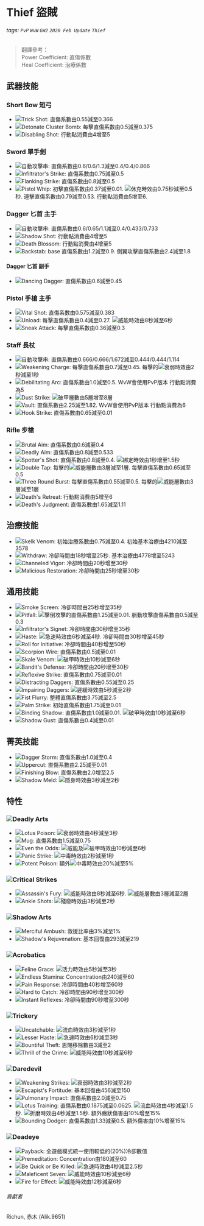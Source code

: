 # Thief 盜賊

###### tags: `PvP` `WvW` `GW2` `2020 Feb Update` `Thief`

> 翻譯參考：  
> Power Coefficient: 直傷係數  
> Heal Coefficient: 治療係數  

## 武器技能
### Short Bow 短弓
* ![][Trick Shot]Trick Shot: 直傷系數由0.55減至0.366
* ![][Detonate Cluster Bomb]Detonate Cluster Bomb: 每擊直傷系數由0.5減至0.375
* ![][Disabling Shot]Disabling Shot: 行動點消費由4增至5

### Sword 單手劍
* ![][Slice]自動攻擊串: 直傷系數由0.6/0.6/1.3減至0.4/0.4/0.866
* ![][Infiltrator's Strike]Infiltrator's Strike: 直傷系數由0.75減至0.5
* ![][Flanking Strike]Flanking Strike: 直傷系數由0.8減至0.5
* ![][Pistol Whip]Pistol Whip: 初擊直傷系數由0.37減至0.01. ![][stun]休克時效由0.75秒減至0.5秒. 連擊直傷系數由0.79減至0.53. 行動點消費由5增至6.

### Dagger 匕首 主手
* ![][Double Strike]自動攻擊串: 直傷系數由0.6/0.65/1.1減至0.4/0.433/0.733
* ![][Shadow Shot]Shadow Shot: 行動點消費由4增至5
* ![][Death Blossom]Death Blossom: 行動點消費由4增至5
* ![][Backstab]Backstab: base 直傷系數由1.2減至0.9. 側翼攻擊直傷系數由2.4減至1.8
#### Dagger 匕首 副手
* ![][Dancing Dagger]Dancing Dagger: 直傷系數由0.6減至0.45

### Pistol 手槍 主手
* ![][Vital Shot]Vital Shot: 直傷系數由0.575減至0.383
* ![][Unload]Unload: 每擊直傷系數由0.4減至0.27. ![][might]威能時效由8秒減至6秒
* ![][Sneak Attack]Sneak Attack: 每擊直傷系數由0.36減至0.3


### Staff 長杖
* ![][Staff Strike]自動攻擊串: 直傷系數由0.666/0.666/1.672減至0.444/0.444/1.114
* ![][Weakening Charge]Weakening Charge: 每擊直傷系數由0.7減至0.45. 每擊的![][weakness]衰弱時效由2秒減至1秒
* ![][Debilitating Arc]Debilitating Arc: 直傷系數由1.0減至0.5. WvW會使用PvP版本 行動點消費為5
* ![][Dust Strike]Dust Strike: ![][vulnerability]破甲層數由5層增至8層
* ![][Vault]Vault: 直傷系數由2.25減至1.82. WvW會使用PvP版本 行動點消費為6
* ![][Hook Strike]Hook Strike: 直傷系數由0.65減至0.01

### Rifle 步槍
* ![][Brutal Aim]Brutal Aim: 直傷系數由0.6減至0.4
* ![][Deadly Aim]Deadly Aim: 直傷系數由0.8減至0.533
* ![][Spotter's Shot]Spotter's Shot: 直傷系數由0.8減至0.4. ![][immobile]綁定時效由1秒增至1.5秒
* ![][Double Tap]Double Tap: 每擊的![][might]威能層數由3層減至1層. 每擊直傷系數由0.65減至0.5
* ![][Three Round Burst]Three Round Burst: 每擊直傷系數由0.55減至0.5. 每擊的![][might]威能層數由3層減至1層
* ![][Death's Retreat]Death's Retreat: 行動點消費由5增至6
* ![][Death's Judgment]Death's Judgment: 直傷系數由1.65減至1.11

## 治療技能
* ![][Skelk Venom]Skelk Venom: 初始治療系數由0.75減至0.4. 初始基本治療由4210減至3578
* ![][Withdraw]Withdraw: 冷卻時間由18秒增至25秒. 基本治療由4778增至5243
* ![][Channeled Vigor]Channeled Vigor: 冷卻時間由20秒增至30秒
* ![][Malicious Restoration]Malicious Restoration: 冷卻時間由25秒增至30秒

## 通用技能
* ![][Smoke Screen]Smoke Screen: 冷卻時間由25秒增至35秒
* ![][Pitfall]Pitfall: ![][knockdown]擊倒攻擊的直傷系數由1.25減至0.01. 脈動攻擊直傷系數由0.5減至0.3
* ![][Infiltrator's Signet]Infiltrator's Signet: 冷卻時間由30秒增至35秒
* ![][Haste]Haste: ![][quickness]急速時效由6秒減至4秒. 冷卻時間由30秒增至45秒
* ![][Roll for Initiative]Roll for Initiative: 冷卻時間由40秒增至50秒
* ![][Scorpion Wire]Scorpion Wire: 直傷系數由0.5減至0.01
* ![][Skale Venom]Skale Venom: ![][vulnerability]破甲時效由10秒減至6秒
* ![][Bandit's Defense]Bandit's Defense: 冷卻時間由20秒增至30秒
* ![][Reflexive Strike]Reflexive Strike: 直傷系數由0.75減至0.01
* ![][Distracting Daggers]Distracting Daggers: 直傷系數由0.55減至0.25
* ![][Impairing Daggers]Impairing Daggers: ![][slow]遲緩時效由5秒減至2秒
* ![][Fist Flurry]Fist Flurry: 整體直傷系數由3.75減至2.5
* ![][Palm Strike]Palm Strike: 初始直傷系數由1.75減至0.01
* ![][Binding Shadow]Binding Shadow: 直傷系數由1.0減至0.01. ![][vulnerability]破甲時效由10秒減至6秒
* ![][Shadow Gust]Shadow Gust: 直傷系數由0.4減至0.01

## 菁英技能
* ![][Dagger Storm]Dagger Storm: 直傷系數由1.0減至0.4
* ![][Uppercut]Uppercut: 直傷系數由2.25減至0.01
* ![][Finishing Blow]Finishing Blow: 直傷系數由2.0增至2.5
* ![][Shadow Meld]Shadow Meld: ![][stealth]隱身時效由3秒減至2秒

## 特性
### ![][Deadly Arts]Deadly Arts
* ![][Lotus Poison]Lotus Poison: ![][weakness]衰弱時效由4秒減至3秒
* ![][Mug]Mug: 直傷系數由1.5減至0.75
* ![][Even the Odds]Even the Odds: ![][might]威能及![][vulnerability]破甲時效由10秒減至6秒
* ![][Panic Strike]Panic Strike: ![][poisoned]中毒時效由2秒減至1秒
* ![][Potent Poison]Potent Poison: 額外![][poisoned]中毒時效由20%減至5%

### ![][Critical Strikes]Critical Strikes
* ![][Assassin's Fury]Assassin's Fury: ![][might]威能時效由8秒減至6秒. ![][might]威能層數由3層減至2層
* ![][Ankle Shots]Ankle Shots: ![][crippled]殘廢時效由3秒減至2秒

### ![][Shadow Arts]Shadow Arts
* ![][Merciful Ambush]Merciful Ambush: 救援比率由3%減至1%
* ![][Shadow's Rejuvenation]Shadow's Rejuvenation: 基本回復由293減至219

### ![][Acrobatics]Acrobatics
* ![][Feline Grace]Feline Grace: ![][vigor]活力時效由5秒減至3秒
* ![][Endless Stamina]Endless Stamina: Concentration由240減至60
* ![][Pain Response]Pain Response: 冷卻時間由40秒增至60秒
* ![][Hard to Catch]Hard to Catch: 冷卻時間由90秒增至300秒
* ![][Instant Reflexes]Instant Reflexes: 冷卻時間由90秒增至300秒

### ![][Trickery]Trickery
* ![][Uncatchable]Uncatchable: ![][bleeding]流血時效由3秒減至1秒
* ![][Lesser Haste]Lesser Haste: ![][quickness]急速時效由6秒減至3秒
* ![][Bountiful Theft]Bountiful Theft: 恩賜移除數由3減至2
* ![][Thrill of the Crime]Thrill of the Crime: ![][might]威能時效由10秒減至6秒

### ![][Daredevil]Daredevil
* ![][Weakening Strikes]Weakening Strikes: ![][weakness]衰弱時效由3秒減至2秒
* ![][Escapist's Fortitude]Escapist's Fortitude: 基本回復由456減至150
* ![][Pulmonary Impact]Pulmonary Impact: 直傷系數由2.0減至0.75
* ![][Lotus Training]Lotus Training: 直傷系數由0.1875減至0.0625. ![][bleeding]流血時效由4秒減至1.5秒. ![][torment]折磨時效由4秒減至1.5秒. 額外癥狀傷害由10%增至15%
* ![][Bounding Dodger]Bounding Dodger: 直傷系數由1.33減至0.5. 額外傷害由10%增至15%

### ![][Deadeye]Deadeye
* ![][Payback]Payback: 全遊戲模式統一使用較低的(20%)冷卻數值
* ![][Premeditation]Premeditation: Concentration由180減至60
* ![][Be Quick or Be Killed]Be Quick or Be Killed: ![][quickness]急速時效由4秒減至2.5秒
* ![][Maleficent Seven]Maleficent Seven: ![][might]威能時效由10秒減至6秒
* ![][Fire for Effect]Fire for Effect: ![][might]威能時效由12秒減至6秒

###### 貢獻者
Richun, 赤木 (Alik.9651)

[底下這些別動，上面才是正文]: https://wiki.guildwars2.com

[aegis]: https://wiki.guildwars2.com/images/thumb/e/e5/Aegis.png/20px-Aegis.png
[alarcity]: https://wiki.guildwars2.com/images/thumb/4/4c/Alacrity.png/20px-Alacrity.png
[fury]: https://wiki.guildwars2.com/images/thumb/4/46/Fury.png/20px-Fury.png
[might]: https://wiki.guildwars2.com/images/thumb/7/7c/Might.png/20px-Might.png
[protection]: https://wiki.guildwars2.com/images/thumb/6/6c/Protection.png/20px-Protection.png
[quickness]: https://wiki.guildwars2.com/images/thumb/b/b4/Quickness.png/20px-Quickness.png
[regeneration]: https://wiki.guildwars2.com/images/thumb/5/53/Regeneration.png/20px-Regeneration.png
[resistance]: https://wiki.guildwars2.com/images/thumb/4/4b/Resistance.png/20px-Resistance.png
[retaliation]: https://wiki.guildwars2.com/images/thumb/5/53/Retaliation.png/20px-Retaliation.png
[stability]: https://wiki.guildwars2.com/images/thumb/a/ae/Stability.png/20px-Stability.png
[swiftness]: https://wiki.guildwars2.com/images/thumb/a/af/Swiftness.png/20px-Swiftness.png
[vigor]: https://wiki.guildwars2.com/images/thumb/f/f4/Vigor.png/20px-Vigor.png
[bleeding]: https://wiki.guildwars2.com/images/thumb/3/33/Bleeding.png/20px-Bleeding.png
[burning]: https://wiki.guildwars2.com/images/thumb/4/45/Burning.png/20px-Burning.png
[confusion]: https://wiki.guildwars2.com/images/thumb/e/e6/Confusion.png/20px-Confusion.png
[poisoned]: https://wiki.guildwars2.com/images/thumb/1/11/Poisoned.png/20px-Poisoned.png
[torment]: https://wiki.guildwars2.com/images/thumb/0/08/Torment.png/20px-Torment.png
[blinded]: https://wiki.guildwars2.com/images/thumb/3/33/Blinded.png/20px-Blinded.png
[chilled]: https://wiki.guildwars2.com/images/thumb/a/a6/Chilled.png/20px-Chilled.png
[crippled]: https://wiki.guildwars2.com/images/thumb/f/fb/Crippled.png/20px-Crippled.png
[fear]: https://wiki.guildwars2.com/images/thumb/e/e6/Fear.png/20px-Fear.png
[immobile]: https://wiki.guildwars2.com/images/thumb/3/32/Immobile.png/20px-Immobile.png
[slow]: https://wiki.guildwars2.com/images/thumb/f/f5/Slow.png/20px-Slow.png
[taunt]: https://wiki.guildwars2.com/images/thumb/c/cc/Taunt.png/20px-Taunt.png
[weakness]: https://wiki.guildwars2.com/images/thumb/f/f9/Weakness.png/20px-Weakness.png
[vulnerability]: https://wiki.guildwars2.com/images/thumb/a/af/Vulnerability.png/20px-Vulnerability.png
[stealth]: https://wiki.guildwars2.com/images/thumb/1/19/Stealth.png/20px-Stealth.png
[revealed]: https://wiki.guildwars2.com/images/thumb/d/db/Revealed.png/20px-Revealed.png
[daze]: https://wiki.guildwars2.com/images/thumb/7/79/Daze.png/20px-Daze.png
[stun]: https://wiki.guildwars2.com/images/thumb/9/97/Stun.png/20px-Stun.png
[knockdown]: https://wiki.guildwars2.com/images/thumb/3/36/Knockdown.png/20px-Knockdown.png
[pull]: https://wiki.guildwars2.com/images/thumb/a/a4/Radius.png/20px-Radius.png
[knockback]: https://wiki.guildwars2.com/images/thumb/c/ca/Knockback.png/20px-Knockback.png
[launch]: https://wiki.guildwars2.com/images/thumb/6/68/Launch.png/20px-Launch.png
[float]: https://wiki.guildwars2.com/images/thumb/c/c8/Float.png/20px-Float.png
[sink]: https://wiki.guildwars2.com/images/thumb/6/66/Sink.png/20px-Sink.png
[superspeed]: https://wiki.guildwars2.com/images/thumb/1/1a/Super_Speed.png/20px-Super_Speed.png
[breakstun]: https://wiki.guildwars2.com/images/thumb/7/7a/Breaks_stun.png/20px-Breaks_stun.png
[barrier]: https://wiki.guildwars2.com/images/thumb/c/cc/Barrier.png/20px-Barrier.png
[chaos aura]: https://wiki.guildwars2.com/images/thumb/1/1b/Chaos_Armor.png/20px-Chaos_Armor.png
[dark aura]: https://wiki.guildwars2.com/images/thumb/e/ef/Dark_Aura.png/20px-Dark_Aura.png
[fire aura]: https://wiki.guildwars2.com/images/thumb/1/18/Fire_Shield.png/20px-Fire_Shield.png
[frost aura]: https://wiki.guildwars2.com/images/thumb/6/68/Frost_Aura.png/20px-Frost_Aura.png
[light aura]: https://wiki.guildwars2.com/images/thumb/5/5a/Light_Aura.png/20px-Light_Aura.png
[magnetic aura]: https://wiki.guildwars2.com/images/thumb/5/5a/Magnetic_Aura.png/20px-Magnetic_Aura.png
[shocking aura]: https://wiki.guildwars2.com/images/thumb/3/31/Shocking_Aura.png/20px-Shocking_Aura.png

[Trick Shot]: https://wiki.guildwars2.com/images/thumb/a/af/Trick_Shot.png/32px-Trick_Shot.png
[Detonate Cluster Bomb]: https://wiki.guildwars2.com/images/thumb/6/68/Detonate_Cluster.png/32px-Detonate_Cluster.png
[Disabling Shot]: https://wiki.guildwars2.com/images/thumb/5/52/Disabling_Shot_%28thief_short_bow_skill%29.png/32px-Disabling_Shot_%28thief_short_bow_skill%29.png
[Double Strike]: https://wiki.guildwars2.com/images/thumb/6/65/Double_Strike.png/32px-Double_Strike.png
[Infiltrator's Strike]: https://wiki.guildwars2.com/images/thumb/2/2c/Infiltrator%27s_Strike.png/32px-Infiltrator%27s_Strike.png
[Flanking Strike]: https://wiki.guildwars2.com/images/thumb/1/1f/Flanking_Strike.png/32px-Flanking_Strike.png
[Pistol Whip]: https://wiki.guildwars2.com/images/thumb/3/37/Pistol_Whip.png/32px-Pistol_Whip.png
[Slice]: https://wiki.guildwars2.com/images/thumb/5/5f/Slice_%28thief_skill%29.png/32px-Slice_%28thief_skill%29.png
[Shadow Shot]: https://wiki.guildwars2.com/images/thumb/3/36/Shadow_Shot.png/32px-Shadow_Shot.png
[Death Blossom]: https://wiki.guildwars2.com/images/thumb/7/78/Death_Blossom.png/32px-Death_Blossom.png
[Backstab]: https://wiki.guildwars2.com/images/thumb/7/7a/Backstab.png/32px-Backstab.png
[Vital Shot]: https://wiki.guildwars2.com/images/thumb/7/76/Vital_Shot.png/32px-Vital_Shot.png
[Unload]: https://wiki.guildwars2.com/images/thumb/f/f0/Unload.png/32px-Unload.png
[Sneak Attack]: https://wiki.guildwars2.com/images/thumb/1/16/Sneak_Attack.png/32px-Sneak_Attack.png
[Dancing Dagger]: https://wiki.guildwars2.com/images/thumb/0/00/Dancing_Dagger.png/32px-Dancing_Dagger.png
[Staff Strike]: https://wiki.guildwars2.com/images/thumb/0/08/Staff_Strike.png/32px-Staff_Strike.png
[Weakening Charge]: https://wiki.guildwars2.com/images/thumb/f/f7/Weakening_Charge.png/32px-Weakening_Charge.png
[Debilitating Arc]: https://wiki.guildwars2.com/images/thumb/7/7f/Debilitating_Arc.png/32px-Debilitating_Arc.png
[Dust Strike]: https://wiki.guildwars2.com/images/thumb/1/15/Dust_Strike.png/32px-Dust_Strike.png
[Vault]: https://wiki.guildwars2.com/images/thumb/c/c9/Vault.png/32px-Vault.png
[Hook Strike]: https://wiki.guildwars2.com/images/thumb/6/62/Hook_Strike.png/32px-Hook_Strike.png
[Brutal Aim]: https://wiki.guildwars2.com/images/thumb/c/c0/Brutal_Aim.png/32px-Brutal_Aim.png
[Deadly Aim]: https://wiki.guildwars2.com/images/thumb/5/5d/Deadly_Aim.png/32px-Deadly_Aim.png
[Spotter's Shot]: https://wiki.guildwars2.com/images/thumb/5/5e/Spotter%27s_Shot.png/32px-Spotter%27s_Shot.png
[Double Tap]: https://wiki.guildwars2.com/images/thumb/7/7c/Double_Tap.png/32px-Double_Tap.png
[Three Round Burst]: https://wiki.guildwars2.com/images/thumb/8/86/Three_Round_Burst.png/32px-Three_Round_Burst.png
[Death's Retreat]: https://wiki.guildwars2.com/images/thumb/3/3b/Death%27s_Retreat.png/32px-Death%27s_Retreat.png
[Death's Judgment]: https://wiki.guildwars2.com/images/thumb/5/57/Death%27s_Judgment.png/32px-Death%27s_Judgment.png
[Skelk Venom]: https://wiki.guildwars2.com/images/thumb/7/75/Skelk_Venom.png/32px-Skelk_Venom.png
[Withdraw]: https://wiki.guildwars2.com/images/thumb/f/f1/Withdraw.png/32px-Withdraw.png
[Channeled Vigor]: https://wiki.guildwars2.com/images/thumb/a/a1/Channeled_Vigor.png/32px-Channeled_Vigor.png
[Malicious Restoration]: https://wiki.guildwars2.com/images/thumb/f/f7/Malicious_Restoration.png/32px-Malicious_Restoration.png
[Smoke Screen]: https://wiki.guildwars2.com/images/thumb/e/e5/Smoke_Screen.png/32px-Smoke_Screen.png
[Pitfall]: https://wiki.guildwars2.com/images/thumb/6/67/Pitfall.png/32px-Pitfall.png
[Infiltrator's Signet]: https://wiki.guildwars2.com/images/thumb/8/8e/Infiltrator%27s_Signet.png/32px-Infiltrator%27s_Signet.png
[Haste]: https://wiki.guildwars2.com/images/thumb/3/35/Haste.png/32px-Haste.png
[Roll for Initiative]: https://wiki.guildwars2.com/images/thumb/8/80/Roll_for_Initiative.png/32px-Roll_for_Initiative.png
[Scorpion Wire]: https://wiki.guildwars2.com/images/thumb/c/c8/Scorpion_Wire.png/32px-Scorpion_Wire.png
[Skale Venom]: https://wiki.guildwars2.com/images/thumb/1/14/Skale_Venom.png/32px-Skale_Venom.png
[Bandit's Defense]: https://wiki.guildwars2.com/images/thumb/a/a1/Bandit%27s_Defense.png/32px-Bandit%27s_Defense.png
[Reflexive Strike]: https://wiki.guildwars2.com/images/thumb/9/97/Reflexive_Strike.png/32px-Reflexive_Strike.png
[Distracting Daggers]: https://wiki.guildwars2.com/images/thumb/7/77/Distracting_Daggers.png/32px-Distracting_Daggers.png
[Impairing Daggers]: https://wiki.guildwars2.com/images/thumb/9/94/Impairing_Daggers.png/32px-Impairing_Daggers.png
[Fist Flurry]: https://wiki.guildwars2.com/images/thumb/b/b9/Fist_Flurry.png/32px-Fist_Flurry.png
[Palm Strike]: https://wiki.guildwars2.com/images/thumb/1/1a/Palm_Strike.png/32px-Palm_Strike.png
[Binding Shadow]: https://wiki.guildwars2.com/images/thumb/6/65/Binding_Shadow.png/32px-Binding_Shadow.png
[Shadow Gust]: https://wiki.guildwars2.com/images/thumb/5/5e/Shadow_Gust.png/32px-Shadow_Gust.png
[Dagger Storm]: https://wiki.guildwars2.com/images/thumb/c/c0/Dagger_Storm.png/32px-Dagger_Storm.png
[Uppercut]: https://wiki.guildwars2.com/images/thumb/3/3b/Uppercut_%28Daredevil_skill%29.png/32px-Uppercut_%28Daredevil_skill%29.png
[Finishing Blow]: https://wiki.guildwars2.com/images/thumb/a/a4/Finishing_Blow.png/32px-Finishing_Blow.png
[Shadow Meld]: https://wiki.guildwars2.com/images/thumb/3/32/Shadow_Meld.png/32px-Shadow_Meld.png
[Deadly Arts]: https://wiki.guildwars2.com/images/thumb/5/5b/Deadly_Arts.png/32px-Deadly_Arts.png
[Critical Strikes]: https://wiki.guildwars2.com/images/thumb/e/e3/Critical_Strikes.png/32px-Critical_Strikes.png
[Shadow Arts]: https://wiki.guildwars2.com/images/thumb/e/e1/Shadow_Arts.png/32px-Shadow_Arts.png
[Acrobatics]: https://wiki.guildwars2.com/images/thumb/d/db/Acrobatics.png/32px-Acrobatics.png
[Trickery]: https://wiki.guildwars2.com/images/thumb/e/e6/Trickery.png/32px-Trickery.png
[Daredevil]: https://wiki.guildwars2.com/images/thumb/8/8f/Daredevil.png/32px-Daredevil.png
[Deadeye]: https://wiki.guildwars2.com/images/thumb/0/0f/Deadeye.png/32px-Deadeye.png
[Lotus Poison]: https://wiki.guildwars2.com/images/thumb/5/5c/Lotus_Poison.png/32px-Lotus_Poison.png
[Mug]: https://wiki.guildwars2.com/images/thumb/2/28/Mug.png/32px-Mug.png
[Even the Odds]: https://wiki.guildwars2.com/images/thumb/7/74/Even_the_Odds.png/32px-Even_the_Odds.png
[Panic Strike]: https://wiki.guildwars2.com/images/thumb/b/bc/Panic_Strike.png/32px-Panic_Strike.png
[Potent Poison]: https://wiki.guildwars2.com/images/thumb/a/a6/Potent_Poison.png/32px-Potent_Poison.png
[Assassin's Fury]: https://wiki.guildwars2.com/images/thumb/d/de/Assassin%27s_Fury.png/32px-Assassin%27s_Fury.png
[Ankle Shots]: https://wiki.guildwars2.com/images/thumb/9/9f/Ankle_Shots.png/32px-Ankle_Shots.png
[Merciful Ambush]: https://wiki.guildwars2.com/images/thumb/8/80/Merciful_Ambush.png/32px-Merciful_Ambush.png
[Shadow's Rejuvenation]: https://wiki.guildwars2.com/images/thumb/1/16/Shadow%27s_Rejuvenation.png/32px-Shadow%27s_Rejuvenation.png
[Feline Grace]: https://wiki.guildwars2.com/images/thumb/6/6e/Feline_Grace.png/32px-Feline_Grace.png
[Endless Stamina]: https://wiki.guildwars2.com/images/thumb/8/81/Endless_Stamina.png/32px-Endless_Stamina.png
[Pain Response]: https://wiki.guildwars2.com/images/thumb/f/f8/Pain_Response.png/32px-Pain_Response.png
[Hard to Catch]: https://wiki.guildwars2.com/images/thumb/3/33/Hard_to_Catch.png/32px-Hard_to_Catch.png
[Instant Reflexes]: https://wiki.guildwars2.com/images/thumb/7/7d/Instant_Reflexes.png/32px-Instant_Reflexes.png
[Uncatchable]: https://wiki.guildwars2.com/images/thumb/c/cf/Uncatchable.png/32px-Uncatchable.png
[Lesser Haste]: https://wiki.guildwars2.com/images/thumb/3/35/Haste.png/32px-Haste.png
[Bountiful Theft]: https://wiki.guildwars2.com/images/thumb/3/34/Bountiful_Theft.png/32px-Bountiful_Theft.png
[Thrill of the Crime]: https://wiki.guildwars2.com/images/thumb/3/39/Thrill_of_the_Crime.png/32px-Thrill_of_the_Crime.png
[Weakening Strikes]: https://wiki.guildwars2.com/images/thumb/7/7c/Weakening_Strikes.png/32px-Weakening_Strikes.png
[Escapist's Fortitude]: https://wiki.guildwars2.com/images/thumb/4/41/Escapist%27s_Fortitude.png/32px-Escapist%27s_Fortitude.png
[Pulmonary Impact]: https://wiki.guildwars2.com/images/thumb/1/1a/Palm_Strike.png/32px-Palm_Strike.png
[Lotus Training]: https://wiki.guildwars2.com/images/thumb/e/ea/Lotus_Training.png/32px-Lotus_Training.png
[Bounding Dodger]: https://wiki.guildwars2.com/images/thumb/3/30/Bounding_Dodger.png/32px-Bounding_Dodger.png
[Payback]: https://wiki.guildwars2.com/images/thumb/a/a0/Payback.png/32px-Payback.png
[Premeditation]: https://wiki.guildwars2.com/images/thumb/d/d7/Premeditation.png/32px-Premeditation.png
[Be Quick or Be Killed]: https://wiki.guildwars2.com/images/thumb/3/34/Be_Quick_or_Be_Killed.png/32px-Be_Quick_or_Be_Killed.png
[Maleficent Seven]: https://wiki.guildwars2.com/images/thumb/9/94/Maleficent_Seven.png/32px-Maleficent_Seven.png
[Fire for Effect]: https://wiki.guildwars2.com/images/thumb/4/42/Fire_for_Effect.png/32px-Fire_for_Effect.png
